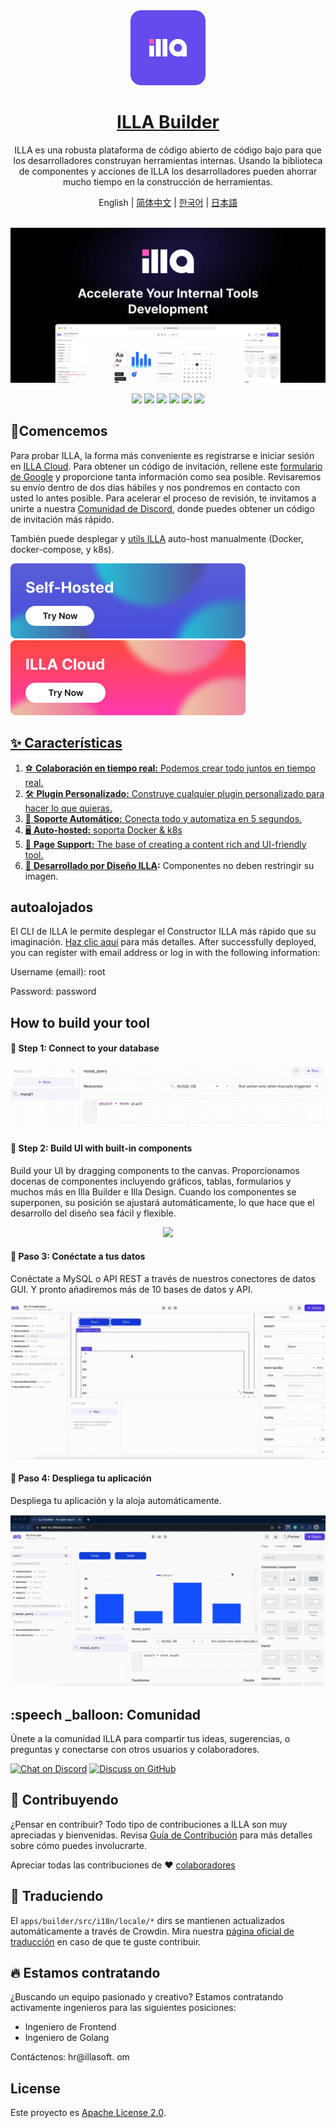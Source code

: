<div align="center">
  <a href="https://cloud.illacloud.com/">
    <img alt="Logo de diseño de ILLA" width="120px" height="120px" src="https://github.com/illacloud/.github/blob/main/assets/images/illa-logo.svg"/>
  </a>
</div>

<h1 align="center"><a href="https://cloud.illacloud.com/">ILLA Builder</a> </h1>

<p align="center">ILLA es una robusta plataforma de código abierto de código bajo para que los desarrolladores construyan herramientas internas. Usando la biblioteca de componentes y acciones de ILLA los desarrolladores pueden ahorrar mucho tiempo en la construcción de herramientas. </p>

<div align="center">
English | <a href="https://github.com/illacloud/illa-builder/blob/main/README-CN.md">简体中文</a> | <a href="https://github.com/illacloud/illa-builder/blob/main/README-KR.md">한국어</a> | <a href="https://github.com/illacloud/illa-builder/blob/main/README-JP.md">日本語</a>
</div>

<br>
<p align="center">
<a href="https://cloud.illacloud.com/">
  <img src="https://github.com/illacloud/.github/blob/main/assets/images/github-home.png">
</a>
</p>


<p align="center">
  <a href="https://discord.gg/illacloud"><img src="https://img.shields.io/badge/chat-Discord-7289DA?logo=discord" height=18></a>
  <a href="https://twitter.com/illacloudHQ"><img src="https://img.shields.io/badge/Twitter-1DA1F2?logo=twitter&logoColor=white" height=18></a>
  <a href="https://github.com/orgs/illacloud/discussions"><img src="https://img.shields.io/badge/discussions-GitHub-333333?logo=github" height=18></a>
  <a title="Crowdin" target="_blank" href="https://crowdin.com/project/illa-builder"><img src="https://badges.crowdin.net/illa-builder/localized.svg"  height=18></a>
  <a href="./LICENSE"><img src="https://img.shields.io/github/license/illacloud/illa-builder" height=18></a>
  <a href="./CONTRIBUTING.md"><img src="https://badgen.net/badge/PRs/Welcome/green?icon=storybook" height=18></a>
</p>

## 🚀Comencemos
Para probar ILLA, la forma más conveniente es registrarse e iniciar sesión en [ILLA Cloud](https://cloud.illacloud.com/). Para obtener un código de invitación, rellene este [formulario de Google](https://forms.gle/XFRSUc3yFpzbCdcWA) y proporcione tanta información como sea posible. Revisaremos su envío dentro de dos días hábiles y nos pondremos en contacto con usted lo antes posible. Para acelerar el proceso de revisión, te invitamos a unirte a nuestra [Comunidad de Discord](https://discord.gg/illacloud), donde puedes obtener un código de invitación más rápido.

También puede desplegar y [utils ILLA](https://github.com/illacloud/illa-builder#self-hosted) auto-host manualmente (Docker, docker-compose, y k8s).

<p>
  <a href="https://www.illacloud.com/en-US/docs/deploy-introduction"><img src="https://github.com/illacloud/.github/blob/main/assets/images/selfhost.png" height=120 />
  <a href="https://cloud.illacloud.com/"><img src="https://raw.githubusercontent.com/illacloud/.github/main/assets/images/ILLA%20Cloud.png" height=120 />
</p>

## ✨ Características

1. ⚽ **Colaboración en tiempo real:** Podemos crear todo juntos en tiempo real.
2. 🛠️ **Plugin Personalizado:** Construye cualquier plugin personalizado para hacer lo que quieras.
3. 🤖 **Soporte Automático:** Conecta todo y automatiza en 5 segundos.
4. 🖥️ **Auto-hosted:** soporta Docker & k8s
5. 📝 **Page Support:** The base of creating a content rich and UI-friendly tool.
6. 🎨 **Desarrollado por [Diseño ILLA](https://github.com/illacloud/illa-design):** Componentes no deben restringir su imagen.

## autoalojados

El CLI de ILLA le permite desplegar el Constructor ILLA más rápido que su imaginación. [Haz clic aquí](https://www.illacloud.com/docs/illa-cli) para más detalles. After successfully deployed, you can register with email address or log in with the following information:
<p align="left">Username (email): root</p>
<p align="left">Password: password</p>

## How to build your tool

#### 🎯 Step 1: Connect to your database
<p align="center">
  <a href="https://cloud.illacloud.com/">
    <img src="https://github.com/illacloud/.github/blob/main/assets/images/sql.jpeg">
  </a>
</p>

#### 🎨 Step 2: Build UI with built-in components
Build your UI by dragging components to the canvas. Proporcionamos docenas de componentes incluyendo gráficos, tablas, formularios y muchos más en Illa Builder e Illa Design. Cuando los componentes se superponen, su posición se ajustará automáticamente, lo que hace que el desarrollo del diseño sea fácil y flexible.

<p align="center">
  <a href="https://cloud.illacloud.com/">
    <img src="https://github.com/illacloud/.github/blob/main/assets/images/edit-ui-with-components.gif">
  </a>
</p>

#### 🔌 Paso 3: Conéctate a tus datos
Conéctate a MySQL o API REST a través de nuestros conectores de datos GUI. Y pronto añadiremos más de 10 bases de datos y API.
<p align="center">
  <a href="https://cloud.illacloud.com/">
    <img src="https://github.com/illacloud/.github/blob/main/assets/images/connect-your-data.gif">
  </a>
</p>

#### 🚀 Paso 4: Despliega tu aplicación
Despliega tu aplicación y la aloja automáticamente.
<p align="center">
  <a href="https://cloud.illacloud.com/">
    <img src="https://github.com/illacloud/.github/blob/main/assets/images/deploy.gif">
  </a>
</p>

## :speech _balloon: Comunidad

Únete a la comunidad ILLA para compartir tus ideas, sugerencias, o preguntas y conectarse con otros usuarios y colaboradores.

[![Chat on Discord](https://img.shields.io/badge/chat-Discord-7289DA?logo=discord)](https://discord.gg/illacloud)   [![Discuss on GitHub](https://img.shields.io/badge/discussions-GitHub-333333?logo=github)](https://github.com/orgs/illacloud/discussions)

## 🌱 Contribuyendo

¿Pensar en contribuir? Todo tipo de contribuciones a ILLA son muy apreciadas y bienvenidas. Revisa [Guía de Contribución](./CONTRIBUTING.md) para más detalles sobre cómo puedes involucrarte.
<p>Apreciar todas las contribuciones de ❤️  <a href="https://github.com/illacloud/illa-builder/graphs/contributors">colaboradores</a></p>

## 📢 Traduciendo

El `apps/builder/src/i18n/locale/*` dirs se mantienen actualizados automáticamente a través de Crowdin. Mira nuestra [página oficial de traducción](https://crowdin.com/project/illa-builder) en caso de que te guste contribuir.

## 🔥 Estamos contratando

¿Buscando un equipo pasionado y creativo? Estamos contratando activamente ingenieros para las siguientes posiciones:

- Ingeniero de Frontend
- Ingeniero de Golang

Contáctenos: hr@illasoft. om

## License

Este proyecto es [Apache License 2.0](./LICENSE).
